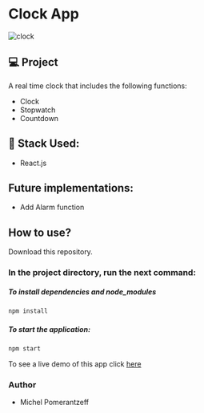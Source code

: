 # Clock App

![clock](https://user-images.githubusercontent.com/96065240/196055089-4ece79a8-b4c0-4b36-a904-726c651b7371.png)


## 💻 Project
A real time clock that includes the following functions:
- Clock
- Stopwatch
- Countdown

## 🚀 Stack Used:
- React.js

## Future implementations:
- Add Alarm function


## How to use?
Download this repository.

### In the project directory, run the next command:

##### To install dependencies and node_modules
```bash
npm install
```

##### To start the application:
```bash
npm start
```

To see a live demo of this app click [here](https://michelpomerantzeff.github.io/Clock/)

### Author
- Michel Pomerantzeff

